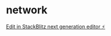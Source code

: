 # network

[Edit in StackBlitz next generation editor ⚡️](https://stackblitz.com/~/github.com/Skytech61/network)